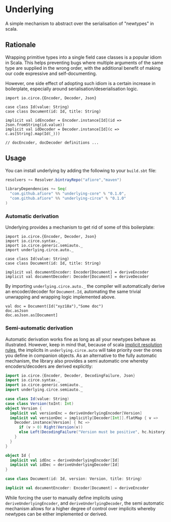 # Underlying

A simple mechanism to abstract over the serialisation of "newtypes" in scala.

## Rationale

Wrapping primitive types into a single field case classes is a popular idiom 
in Scala. This helps preventing bugs where multiple arguments
of the same type are supplied in the wrong order, with the additional benefit of
making our code expressive and self-documenting.

However, one side effect of adopting such idiom is a certain increase in boilerplate,
especially around serialisation/deserialisation logic.

```tut:silent
import io.circe.{Encoder, Decoder, Json}

case class Id(value: String)
case class Document(id: Id, title: String)

implicit val idEncoder = Encoder.instance[Id](id => Json.fromString(id.value))
implicit val idDecoder = Decoder.instance[Id](c => c.as[String].map(Id(_)))

// docEncoder, docDecoder definitions ...
```

## Usage

You can install underlying by adding the following to your `build.sbt` file:

```scala
resolvers += Resolver.bintrayRepo("afiore","maven")

libraryDependencies += Seq(
  "com.github.afiore" %% "underlying-core" % "0.1.0",
  "com.github.afiore" %% "underlying-circe" % "0.1.0"
)
```

### Automatic derivation

Underlying provides a mechanism to get rid of some of this boilerplate:

```tut:silent
import io.circe.{Encoder, Decoder, Json}
import io.circe.syntax._
import io.circe.generic.semiauto._
import underlying.circe.auto._

case class Id(value: String)
case class Document(id: Id, title: String)

implicit val documentEncoder: Encoder[Document] = deriveEncoder
implicit val documentDecoder: Decoder[Document] = deriveDecoder
```

By importing `underlying.circe.auto._` the compiler will automatically derive an
encoder/decoder for `Document.Id`, automating the same trivial unwrapping and wrapping
logic implemented above.

```tut
val doc = Document(Id("xyz18a"),"Some doc")
doc.asJson 
doc.asJson.as[Document]
```

### Semi-automatic derivation

Automatic derivation works fine as long as all your newtypes behave as illustrated. 
However, keep in mind that, because of scala [implicit resolution rules](https://docs.scala-lang.org/tutorials/FAQ/finding-implicits.html),
the implicits in `underlying.circe.auto` will take priority over the ones you define in companion objects.
As an alternative to the fully automatic mechanism, the library also provides a semi automatic one
whereby encoders/decoders are derived explicitly:

```scala
import io.circe.{Encoder, Decoder, DecodingFailure, Json}
import io.circe.syntax._
import io.circe.generic.semiauto._
import underlying.circe.semiauto._

case class Id(value: String)
case class Version(toInt: Int)
object Version {
  implicit val versionEnc = deriveUnderlyingEncoder[Version]
  implicit val versionDec = implicitly[Decoder[Int]].flatMap { v =>
    Decoder.instance[Version] { hc =>
      if (v > 0) Right(Version(v))
      else Left(DecodingFailure("Version must be positive", hc.history))
    }
  }
}

object Id {
  implicit val idEnc = deriveUnderlyingEncoder[Id]
  implicit val idDec = deriveUnderlyingDecoder[Id]
}

case class Document(id: Id, version: Version, title: String)

implicit val documentEncoder: Encoder[Document] = deriveEncoder
```

While forcing the user to manually define implicits using `deriveUnderlyingEncoder`,
and `deriveUnderlyingDecoder`, the semi automatic mechanism allows for a higher
degree of control over implicits whereby newtypes can be either implemented or derived.